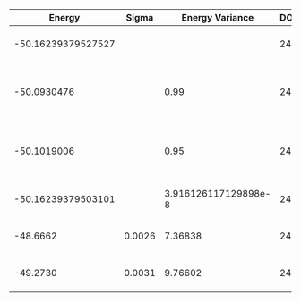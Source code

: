 | Energy             | Sigma | Energy Variance | DOF | Einf | Method                                                       | Reference |
|--------------------|-------|-----------------|-----|------|--------------------------------------------------------------|-----------|
| -50.16239379527527 |       |                 | 24  | 0    | Exact diagonalization                                        | TODO: own code (ED) |
| -50.0930476        |       | 0.99            | 24  | 0    | VQE + symm. circuit (96 pars., Ns = 2^14 per par, statevector) | TODO: ask Nikita |
| -50.1019006        |       | 0.95            | 24  | 0    | VQE + symm. circuit (96 pars., exact grads & metric, statevector) | TODO: ask Nikita |
| -50.16239379503101 |  | 3.916126117129898e-8 | 24  | 0    | DMRG (bond dimension = 4096)                                 | TODO: own code (DMRG) |
| -48.6662           | 0.0026 | 7.36838        | 24  | 0    | Jastrow baseline                                             | TODO: own code (RBM) |
| -49.2730           | 0.0031 | 9.76602        | 24  | 0    | RBM (alpha = 1)                                              | TODO: own code (Jastrow) |
